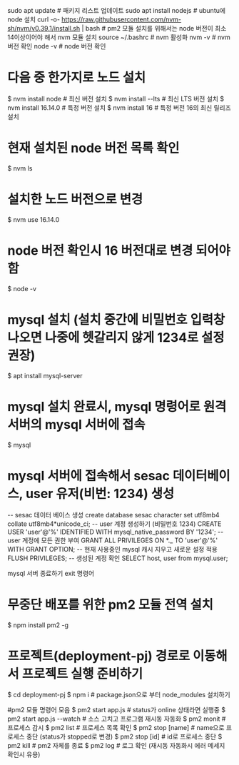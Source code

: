 sudo apt update # 패키지 리스트 업데이트
sudo apt install nodejs # ubuntu에 node 설치
curl -o- https://raw.githubusercontent.com/nvm-sh/nvm/v0.39.1/install.sh | bash # pm2 모듈 설치를 위해서는 node 버전이 최소 14이상이어야 해서 nvm 모듈 설치
source ~/.bashrc # nvm 활성화
nvm -v # nvm 버전 확인
node -v # node 버전 확인

# 다음 중 한가지로 노드 설치

$ nvm install node # 최신 버전 설치
$ nvm install --lts # 최신 LTS 버전 설치
$ nvm install 16.14.0 # 특정 버전 설치
$ nvm install 16 # 특정 버전 16의 최신 릴리즈 설치

# 현재 설치된 node 버전 목록 확인

$ nvm ls

# 설치한 노드 버전으로 변경

$ nvm use 16.14.0

# node 버전 확인시 16 버전대로 변경 되어야 함

$ node -v

# mysql 설치 (설치 중간에 비밀번호 입력창 나오면 나중에 헷갈리지 않게 1234로 설정 권장)

$ apt install mysql-server

# mysql 설치 완료시, mysql 명령어로 원격 서버의 mysql 서버에 접속

$ mysql

# mysql 서버에 접속해서 sesac 데이터베이스, user 유저(비번: 1234) 생성

-- sesac 데이터 베이스 생성
create database sesac character set utf8mb4 collate utf8mb4*unicode_ci;
-- user 계정 생성하기 (비밀번호 1234)
CREATE USER 'user'@'%' IDENTIFIED WITH mysql_native_password BY '1234';
-- user 계정에 모든 권한 부여
GRANT ALL PRIVILEGES ON *.\_ TO 'user'@'%' WITH GRANT OPTION;
-- 현재 사용중인 mysql 캐시 지우고 새로운 설정 적용
FLUSH PRIVILEGES;
-- 생성된 계정 확인
SELECT host, user from mysql.user;

mysql 서버 종료하기 exit 명령어

# 무중단 배포를 위한 pm2 모듈 전역 설치

$ npm install pm2 -g

# 프로젝트(deployment-pj) 경로로 이동해서 프로젝트 실행 준비하기

$ cd deployment-pj
$ npm i # package.json으로 부터 node_modules 설치하기

#pm2 모듈 명령어 모음
$ pm2 start app.js # status가 online 상태라면 실행중
$ pm2 start app.js --watch # 소스 고치고 프로그램 재시동 자동화
$ pm2 monit # 프로세스 감시
$ pm2 list # 프로세스 목록 확인
$ pm2 stop [name] # name으로 프로세스 중단 (status가 stopped로 변경)
$ pm2 stop [id] # id로 프로세스 중단
$ pm2 kill # pm2 자체를 종료
$ pm2 log # 로그 확인 (재시동 자동화시 에러 메세지 확인시 유용)
